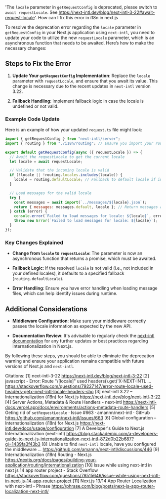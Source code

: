 'The `locale` parameter in `getRequestConfig` is deprecated, please switch to `await requestLocale`. See https://next-intl.dev/blog/next-intl-3-22#await-request-locale'. How can I fix this error in i18n in next.js

To resolve the deprecation error regarding the `locale` parameter in `getRequestConfig` in your Next.js application using `next-intl`, you need to update your code to utilize the new `requestLocale` parameter, which is an asynchronous function that needs to be awaited. Here’s how to make the necessary changes:

## Steps to Fix the Error

1. **Update Your `getRequestConfig` Implementation**: Replace the `locale` parameter with `requestLocale`, and ensure that you await its value. This change is necessary due to the recent updates in `next-intl` version 3.22.

2. **Fallback Handling**: Implement fallback logic in case the locale is undefined or not valid.

### Example Code Update

Here is an example of how your updated `request.ts` file might look:

```javascript
import { getRequestConfig } from "next-intl/server";
import { routing } from "./i18n/routing"; // Ensure you import your routing configuration

export default getRequestConfig(async ({ requestLocale }) => {
  // Await the requestLocale to get the current locale
  let locale = await requestLocale;

  // Validate that the incoming locale is valid
  if (!locale || !routing.locales.includes(locale)) {
    locale = routing.defaultLocale; // Fallback to default locale if invalid
  }

  // Load messages for the valid locale
  try {
    const messages = await import(`../messages/${locale}.json`);
    return { messages: messages.default, locale }; // Return messages and locale
  } catch (error) {
    console.error(`Failed to load messages for locale: ${locale}`, error);
    throw new Error(`Failed to load messages for locale: ${locale}`);
  }
});
```

### Key Changes Explained

- **Change from `locale` to `requestLocale`**: The parameter is now an asynchronous function that returns a promise, which must be awaited.
- **Fallback Logic**: If the resolved `locale` is not valid (i.e., not included in your defined locales), it defaults to a specified fallback (`routing.defaultLocale`).

- **Error Handling**: Ensure you have error handling when loading message files, which can help identify issues during runtime.

## Additional Considerations

- **Middleware Configuration**: Make sure your middleware correctly passes the locale information as expected by the new API.

- **Documentation Review**: It's advisable to regularly check the [next-intl documentation](https://next-intl.dev/blog/next-intl-3-22) for any further updates or best practices regarding internationalization in Next.js.

By following these steps, you should be able to eliminate the deprecation warning and ensure your application remains compatible with future versions of Next.js and `next-intl`.

Citations:
[1] next-intl-3-22 https://next-intl.dev/blog/next-intl-3-22
[2] javascript - Error: Route "/[locale]" used headers().get('X-NEXT-INTL ... https://stackoverflow.com/questions/79227147/error-route-locale-used-headers-getx-next-intl-locale-headers-sho
[3] next-intl 3.22 – Internationalization (i18n) for Next.js https://next-intl.dev/blog/next-intl-3-22
[4] Server Actions, Metadata & Route Handlers - next-intl https://next-intl-docs.vercel.app/docs/environments/actions-metadata-route-handlers
[5] Geting rid of `setRequestLocale` · Issue #663 · amannn/next-intl · GitHub https://github.com/amannn/next-intl/issues/663
[6] Global configuration – Internationalization (i18n) for Next.js https://next-intl.dev/docs/usage/configuration
[7] A Developer's Guide to Next.js Internationalization (next-intl) https://blog.stackademic.com/a-developers-guide-to-next-js-internationalization-next-intl-872d0b22b687?gi=1439fa3f43b3
[8] Unable to find `next-intl` locale, have you configured the middleware ... https://github.com/amannn/next-intl/discussions/446
[9] Internationalization (i18n) Routing - Next.js https://nextjs.org/docs/pages/building-your-application/routing/internationalization
[10] Issue while using next-intl in next js 14 app router project - Stack Overflow https://stackoverflow.com/questions/78515646/issue-while-using-next-intl-in-next-js-14-app-router-project
[11] Next.js 13/14 App Router Localization with next-intl - Phrase https://phrase.com/blog/posts/next-js-app-router-localization-next-intl/
